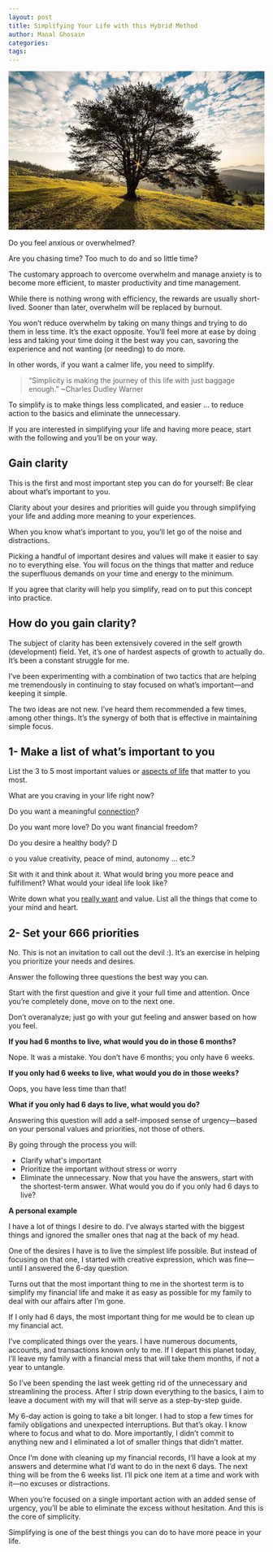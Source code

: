 ```yaml
---
layout: post
title: Simplifying Your Life with this Hybrid Method
author: Manal Ghosain
categories:
tags:
---
```


![Tree](/images/tree.jpg)

Do you feel anxious or overwhelmed?

Are you chasing time? Too much to do and so little time?

The customary approach to overcome overwhelm and manage anxiety is to become more efficient, to master productivity and time management.

While there is nothing wrong with efficiency, the rewards are usually short-lived. Sooner than later, overwhelm will be replaced by burnout.

You won’t reduce overwhelm by taking on many things and trying to do them in less time. It’s the exact opposite. You’ll feel more at ease by doing less and taking your time doing it the best way you can, savoring the experience and not wanting (or needing) to do more.

In other words, if you want a calmer life, you need to simplify.

> “Simplicity is making the journey of this life with just baggage enough.” ~Charles Dudley Warner

To simplify is to make things less complicated, and easier … to reduce action to the basics and eliminate the unnecessary. 

If you are interested in simplifying your life and having more peace, start with the following and you’ll be on your way. 

## Gain clarity

This is the first and most important step you can do for yourself: Be clear about what’s important to you.

Clarity about your desires and priorities will guide you through simplifying your life and adding more meaning to your experiences.

When you know what’s important to you, you’ll let go of the noise and distractions.

Picking a handful of important desires and values will make it easier to say no to everything else. You will focus on the things that matter and reduce the superfluous demands on your time and energy to the minimum.

If you agree that clarity will help you simplify, read on to put this concept into practice.

## How do you gain clarity?

The subject of clarity has been extensively covered in the self growth (development) field. Yet, it’s one of hardest aspects of growth to actually do. It’s been a constant struggle for me.

I’ve been experimenting with a combination of two tactics that are helping me tremendously in continuing to stay focused on what’s important—and keeping it simple.

The two ideas are not new. I’ve heard them recommended a few times, among other things. It’s the synergy of both that is effective in maintaining simple focus.

## 1- Make a list of what’s important to you

List the 3 to 5 most important values or [aspects of life](/who-are-you-12-questions-to-uncover-your-turth/) that matter to you most. 

What are you craving in your life right now?

Do you want a meaningful [connection](/regrets-of-the-dying-and-what-we-can-learn/)? 

Do you want more love? Do you want financial freedom? 

Do you desire a healthy body? D

o you value creativity, peace of mind, autonomy … etc.? 

Sit with it and think about it. What would bring you more peace and fulfillment? What would your ideal life look like? 

Write down what you [really want](/allow-yourself-to-dream/) and value. List all the things that come to your mind and heart. 

## 2- Set your 666 priorities

No. This is not an invitation to call out the devil :). It’s an exercise in helping you prioritize your needs and desires. 

Answer the following three questions the best way you can. 

Start with the first question and give it your full time and attention. Once you’re completely done, move on to the next one. 

Don’t overanalyze; just go with your gut feeling and answer based on how you feel. 

**If you had 6 months to live, what would you do in those 6 months?** 

Nope. It was a mistake. You don’t have 6 months; you only have 6 weeks. 

**If you only had 6 weeks to live, what would you do in those weeks?** 

Oops, you have less time than that! 

**What if you only had 6 days to live, what would you do?** 

Answering this question will add a self-imposed sense of urgency—based on your personal values and priorities, not those of others. 

By going through the process you will: 

  * Clarify what's important
  * Prioritize the important without stress or worry
  * Eliminate the unnecessary.
Now that you have the answers, start with the shortest-term answer. What would you do if you only had 6 days to live? 

**A personal example** 

I have a lot of things I desire to do. I’ve always started with the biggest things and ignored the smaller ones that nag at the back of my head.

One of the desires I have is to live the simplest life possible. But instead of focusing on that one, I started with creative expression, which was fine—until I answered the 6-day question.

Turns out that the most important thing to me in the shortest term is to simplify my financial life and make it as easy as possible for my family to deal with our affairs after I’m gone.

If I only had 6 days, the most important thing for me would be to clean up my financial act.

I’ve complicated things over the years. I have numerous documents, accounts, and transactions known only to me. If I depart this planet today, I’ll leave my family with a financial mess that will take them months, if not a year to untangle.

So I’ve been spending the last week getting rid of the unnecessary and streamlining the process. After I strip down everything to the basics, I aim to leave a document with my will that will serve as a step-by-step guide.

My 6-day action is going to take a bit longer. I had to stop a few times for family obligations and unexpected interruptions. But that’s okay. I know where to focus and what to do. More importantly, I didn’t commit to anything new and I eliminated a lot of smaller things that didn’t matter.

Once I’m done with cleaning up my financial records, I’ll have a look at my answers and determine what I’d want to do in the next 6 days. The next thing will be from the 6 weeks list. I’ll pick one item at a time and work with it—no excuses or distractions.

When you’re focused on a single important action with an added sense of urgency, you’ll be able to eliminate the excess without hesitation. And this is the core of simplicity.

Simplifying is one of the best things you can do to have more peace in your life.